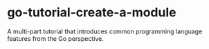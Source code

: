 # go-tutorial-create-a-module
A multi-part tutorial that introduces common programming language features from the Go perspective.
